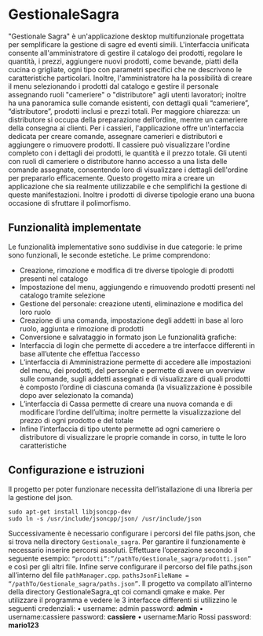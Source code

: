 # GestionaleSagra
"Gestionale Sagra" è un'applicazione desktop multifunzionale progettata per semplificare la gestione di sagre ed eventi simili. L'interfaccia unificata consente all'amministratore di gestire il catalogo dei prodotti, regolare le quantità, i prezzi, aggiungere nuovi prodotti, come bevande, piatti della cucina o grigliate, ogni tipo con parametri specifici che ne descrivono le caratteristiche particolari.
Inoltre, l'amministratore ha la possibilità di creare il menu selezionando i prodotti dal catalogo e gestire il personale assegnando ruoli "cameriere" o "distributore" agli utenti lavoratori; inoltre ha una panoramica sulle comande esistenti, con dettagli quali “cameriere”, “distributore”, prodotti inclusi e prezzi totali.
Per maggiore chiarezza: un distributore si occupa della preparazione dell’ordine, mentre un cameriere della consegna ai clienti.
Per i cassieri, l'applicazione offre un'interfaccia dedicata per creare comande, assegnare camerieri e distributori e aggiungere o rimuovere prodotti. Il cassiere può visualizzare l'ordine completo con i dettagli dei prodotti, le quantità e il prezzo totale.
Gli utenti con ruoli di cameriere o distributore hanno accesso a una lista delle comande assegnate, consentendo loro di visualizzare i dettagli dell'ordine per prepararlo efficacemente.
Questo progetto mira a  creare un applicazione che sia realmente utilizzabile e che semplifichi la gestione di queste manifestazioni. Inoltre i prodotti di diverse tipologie erano una buona occasione di sfruttare il polimorfismo.

## Funzionalità implementate
Le funzionalità implementative sono suddivise in due categorie: le prime sono funzionali, le seconde estetiche.
Le prime comprendono:
- Creazione, rimozione e modifica di tre diverse tipologie di prodotti presenti nel catalogo
- Impostazione del menu, aggiungendo e rimuovendo prodotti presenti nel catalogo tramite selezione
- Gestione del personale: creazione utenti, eliminazione e modifica del loro ruolo
- Creazione di una comanda, impostazione degli addetti in base al loro ruolo, aggiunta e rimozione di prodotti
- Conversione e salvataggio in formato json
Le funzionalità grafiche:
- Interfaccia di login che permette di accedere a tre interfacce differenti in base all’utente che effettua l’accesso
- L’interfaccia di Amministrazione permette di accedere alle impostazioni del menu, dei prodotti, del personale e permette di avere un overview sulle comande, sugli addetti assegnati e di visualizzare di quali prodotti è composto l’ordine di ciascuna comanda (la visualizzazione è possibile dopo aver selezionato la comanda)
- L’interfaccia di Cassa permette di creare una nuova comanda e di modificare l’ordine dell’ultima; inoltre permette la visualizzazione del prezzo di ogni prodotto e del totale
- Infine l’interfaccia di tipo utente permette ad ogni cameriere o distributore di visualizzare le proprie comande in corso, in tutte le loro caratteristiche

## Configurazione e istruzioni
Il progetto per poter funzionare necessita dell’istallazione di una libreria per la gestione del json.
```
sudo apt-get install libjsoncpp-dev
sudo ln -s /usr/include/jsoncpp/json/ /usr/include/json
```
Successivamente è necessario configurare i percorsi del file paths.json, che si trova nella directory `Gestionale_sagra`.
Per garantire il funzionamente è necessario inserire percorsi assoluti.
Effettuare l’operazione secondo il seguente esempio:
`“prodotti”:”/pathTo/Gestionale_sagra/prodotti.json”`
e così per gli altri file. Infine serve configurare il percorso del file paths.json all’interno del file `pathManager.cpp`.
`pathsJsonFileName = “/pathTo/Gestionale_sagra/paths.json”`.
Il progetto va compilato all’interno della directory GestionaleSagra_qt coi comandi qmake e make.
Per utilizzare il programma e vedere le 3 interfacce differenti si utilizzino le seguenti credenziali:
    • username: admin password: **admin**
    • username:cassiere password: **cassiere**
    • username:Mario Rossi password: **mario123**
